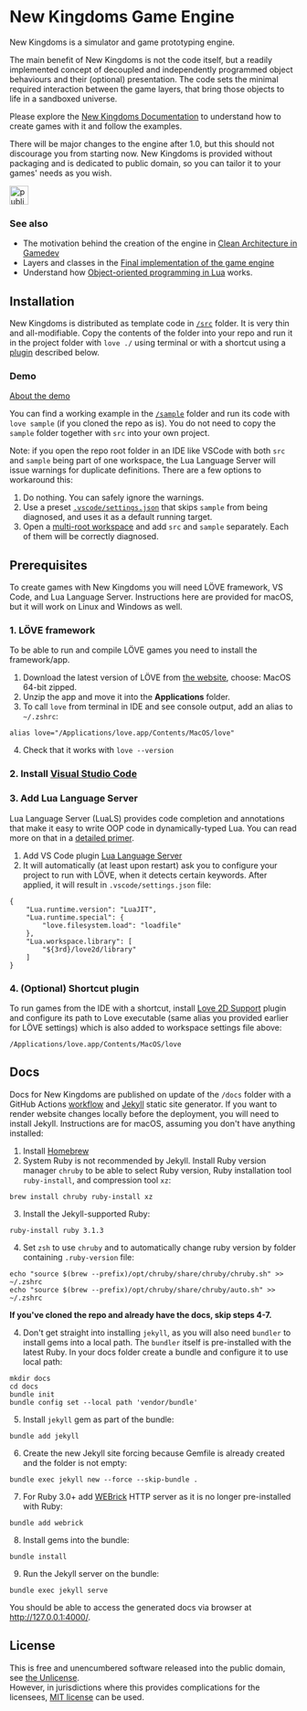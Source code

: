 # New Kingdoms Game Engine
New Kingdoms is a simulator and game prototyping engine.

The main benefit of New Kingdoms is not the code itself, but a readily implemented concept of decoupled and independently programmed object behaviours and their (optional) presentation. The code sets the minimal required interaction between the game layers, that bring those objects to life in a sandboxed universe.

Please explore the [New Kingdoms Documentation](https://newkingdoms.io) to understand how to create games with it and follow the examples.

There will be major changes to the engine after 1.0, but this should not discourage you from starting now. New Kingdoms is provided without packaging and is dedicated to public domain, so you can tailor it to your games' needs as you wish. 

<img alt="public domain" src="https://github.com/kujunda-seda/new-kingdoms/assets/25789576/76810063-52c4-4b7a-9213-df88387d1c99" height="33"/>

### See also
- The motivation behind the creation of the engine in [Clean Architecture in Gamedev](https://medium.com/@yankalbaska/clean-architecture-in-game-development-e57542a96e5e)
- Layers and classes in the [Final implementation of the game engine](https://medium.com/@yankalbaska/how-clean-should-your-architecture-be-b2157eeea737)
- Understand how [Object-oriented programming in Lua](https://medium.com/@yankalbaska/oop-in-lua-9962e47ed603) works.

## Installation
New Kingdoms is distributed as template code in [`/src`](/src) folder. It is very thin and all-modifiable. Copy the contents of the folder into your repo and run it in the project folder with `love ./` using terminal or with a shortcut using a [plugin](https://marketplace.visualstudio.com/items?itemName=pixelbyte-studios.pixelbyte-love2d) described below.

### Demo

[About the demo](https://newkingdoms.io/samples)

You can find a working example in the [`/sample`](/sample) folder and run its code with `love sample` (if you cloned the repo as is). You do not need to copy the `sample` folder together with `src` into your own project.

Note: if you open the repo root folder in an IDE like VSCode with both `src` and `sample` being part of one workspace, the Lua Language Server will issue warnings for duplicate definitions. There are a few options to workaround this:
1. Do nothing. You can safely ignore the warnings.
2. Use a preset [`.vscode/settings.json`](/.vscode/settings.json) that skips `sample` from being diagnosed, and uses it as a default running target.
3. Open a [multi-root workspace](https://code.visualstudio.com/docs/editor/multi-root-workspaces) and add `src` and `sample` separately. Each of them will be correctly diagnosed.
 
## Prerequisites
To create games with New Kingdoms you will need LÖVE framework, VS Code, and Lua Language Server. Instructions here are provided for macOS, but it will work on Linux and Windows as well.

### 1. LÖVE framework
To be able to run and compile LÖVE games you need to install the framework/app.
1. Download the latest version of LÖVE from [the website](http://love2d.org/#download), choose: MacOS 64-bit zipped.
2. Unzip the app and move it into the **Applications** folder.
3. To call `love` from terminal in IDE and see console output, add an alias to `~/.zshrc`:
```
alias love="/Applications/love.app/Contents/MacOS/love"
```
4. Check that it works with `love --version`

### 2. Install [Visual Studio Code](https://code.visualstudio.com/download)

### 3. Add Lua Language Server
Lua Language Server (LuaLS) provides code completion and annotations that make it easy to write OOP code in dynamically-typed Lua. You can read more on that in a [detailed primer](https://medium.com/@yankalbaska/oop-in-lua-9962e47ed603).
1. Add VS Code plugin [Lua Language Server](https://marketplace.visualstudio.com/items?itemName=sumneko.lua)
2. It will automatically (at least upon restart) ask you to configure your project to run with LÖVE, when it detects certain keywords. After applied, it will result in `.vscode/settings.json` file:
```
{
    "Lua.runtime.version": "LuaJIT",
    "Lua.runtime.special": {
        "love.filesystem.load": "loadfile"
    },
    "Lua.workspace.library": [
        "${3rd}/love2d/library"
    ]
}
```
### 4. (Optional) Shortcut plugin
To run games from the IDE with a shortcut, install [Love 2D Support](https://marketplace.visualstudio.com/items?itemName=pixelbyte-studios.pixelbyte-love2d) plugin and configure its path to Love executable (same alias you provided earlier for LÖVE settings) which is also added to workspace settings file above:
```
/Applications/love.app/Contents/MacOS/love
```

## Docs
Docs for New Kingdoms are published on update of the `/docs` folder with a GitHub Actions [workflow](.github/workflows/jekyll.yml) and [Jekyll](https://jekyllrb.com) static site generator. If you want to render website changes locally before the deployment, you will need to install Jekyll. Instructions are for macOS, assuming you don't have anything installed:

1. Install [Homebrew](https://brew.sh)
1. System Ruby is not recommended by Jekyll. Install Ruby version manager `chruby` to be able to select Ruby version, Ruby installation tool `ruby-install`, and compression tool `xz`:
```
brew install chruby ruby-install xz
```
3. Install the Jekyll-supported Ruby:
```
ruby-install ruby 3.1.3
```
4. Set `zsh` to use `chruby` and to automatically change ruby version by folder containing `.ruby-version` file:
```
echo "source $(brew --prefix)/opt/chruby/share/chruby/chruby.sh" >> ~/.zshrc
echo "source $(brew --prefix)/opt/chruby/share/chruby/auto.sh" >> ~/.zshrc
```
**If you've cloned the repo and already have the docs, skip steps 4-7.** 

4. Don't get straight into installing `jekyll`, as you will also need `bundler` to install gems into a local path. The `bundler` itself is pre-installed with the latest Ruby. In your docs folder create a bundle and configure it to use local path:
```
mkdir docs
cd docs
bundle init
bundle config set --local path 'vendor/bundle'
```
5. Install `jekyll` gem as part of the bundle:
```
bundle add jekyll
```
6. Create the new Jekyll site forcing because Gemfile is already created and the folder is not empty:
```
bundle exec jekyll new --force --skip-bundle .
```
7. For Ruby 3.0+ add [WEBrick](https://github.com/ruby/webrick) HTTP server as it is no longer pre-installed with Ruby:
```
bundle add webrick
```
8. Install gems into the bundle:
```
bundle install
```
9. Run the Jekyll server on the bundle:
```
bundle exec jekyll serve
```
You should be able to access the generated docs via browser at http://127.0.0.1:4000/.

## License
This is free and unencumbered software released into the public domain, see [the Unlicense](LICENSE).  
However, in jurisdictions where this provides complications for the licensees, [MIT license](LICENSE.MIT) can be used.
